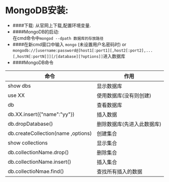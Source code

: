 MongoDB安装:
======
- ####下载: 从官网上下载,配置环境变量.
- ####MongoDB的启动:</br>
在cmd命令中`mongod --dpath 数据库的存放路径`
- ####在新cmd窗口中输入 `mongo` (未设置用户名密码时) or `mongodb://[username:password@]host1[:port1][,host2[:port2],...[,hostN[:portN]]][/[database][?options]]`进入数据库
- ####MongoDB命令<br>

命令 | 作用 
--|---
show dbs | 显示数据库
use XX | 使用数据库(没有则创建)
db | 查看数据库
db.XX.insert({"name":"yy"})|插入数据
db.dropDatabase() | 删除数据库(先进入此数据库)
db.createCollection(name ,options) | 创建集合
show collections | 显示集合
db.collectionName.drop() | 删除集合
db.collectionName.insert()  | 插入集合
db.collectioNmae.find() | 查找所有插入的数据


